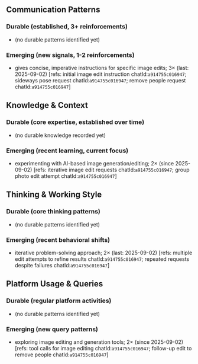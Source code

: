 ## Communication Patterns
### Durable (established, 3+ reinforcements)
- (no durable patterns identified yet)

### Emerging (new signals, 1-2 reinforcements)
- gives concise, imperative instructions for specific image edits; 3× (last: 2025-09-02) [refs: initial image edit instruction chatId:`a914755c016947`; sideways pose request chatId:`a914755c016947`; remove people request chatId:`a914755c016947`]

## Knowledge & Context
### Durable (core expertise, established over time)
- (no durable knowledge recorded yet)

### Emerging (recent learning, current focus)
- experimenting with AI-based image generation/editing; 2× (since 2025-09-02) [refs: iterative image edit requests chatId:`a914755c016947`; group photo edit attempt chatId:`a914755c016947`]

## Thinking & Working Style
### Durable (core thinking patterns)
- (no durable patterns identified yet)

### Emerging (recent behavioral shifts)
- iterative problem-solving approach; 2× (last: 2025-09-02) [refs: multiple edit attempts to refine results chatId:`a914755c016947`; repeated requests despite failures chatId:`a914755c016947`]

## Platform Usage & Queries
### Durable (regular platform activities)
- (no durable patterns identified yet)

### Emerging (new query patterns)
- exploring image editing and generation tools; 2× (since 2025-09-02) [refs: tool calls for image editing chatId:`a914755c016947`; follow-up edit to remove people chatId:`a914755c016947`]